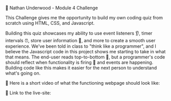 👦 Nathan Underwood - Module 4 Challenge

This Challenge gives me the opportunity to build my own coding quiz from scratch using HTML, CSS, and Javascript.

Building this quiz showcases my ability to use event listeners 👂, timer intervals ⏰, store user information 💾, and more to create a smooth user experience. We've been told in class to "think like a programmer", and I believe the Javascript code in this project shows me starting to take in what that means. The end-user reads top-to-bottom 📗, but a programmer's code should reflect when functionality is firing 🚀 and events are happening. Building code like this makes it easier for the next person to understand what's going on. 

📼 Here is a short video of what the functioning webpage should look like:


🔗 Link to the live-site: 